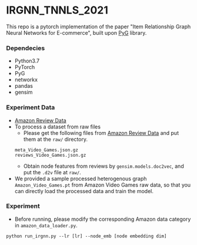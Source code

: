 # IRGNN_TNNLS_2021

This repo is a pytorch implementation of the paper "Item Relationship Graph Neural Networks for E-commerce", built upon [PyG](https://pytorch-geometric.readthedocs.io/en/latest/) library.

### Dependecies
* Python3.7
* PyTorch
* PyG
* networkx
* pandas
* gensim

### Experiment Data
* [Amazon Review Data](https://jmcauley.ucsd.edu/data/amazon/)
* To process a dataset from raw files
  * Please get the following files from [Amazon Review Data](https://jmcauley.ucsd.edu/data/amazon/) and put them at the ```raw/``` directory.
  ```
  meta_Video_Games.json.gz
  reviews_Video_Games.json.gz
  ```
  * Obtain node features from reviews by ```gensim.models.doc2vec```, and put the ```.d2v``` file at ```raw/```.
* We provided a sample processed heterogenous graph ```Amazon_Video_Games.pt``` from Amazon Video Games raw data, so that you can directly load the processed data and train the model.

### Experiment
* Before running, please modify the corresponding Amazon data category in ```amazon_data_loader.py```.
```
python run_irgnn.py --lr [lr] --node_emb [node embedding dim]
```


